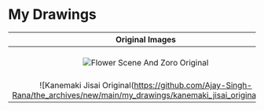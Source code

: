# My Drawings

Original Images | Drawings
:---: | :---:
![Flower Scene And Zoro Original](https://github.com/Ajay-Singh-Rana/the_archives/new/main/my_drawings/flower_scene_and_zoro_original.jpeg) | ![Flower Scene And Zoro](https://github.com/Ajay-Singh-Rana/the_archives/new/main/my_drawings/flower_scene_and_zoro.jpg)
![Kanemaki Jisai Original(https://github.com/Ajay-Singh-Rana/the_archives/new/main/my_drawings/kanemaki_jisai_original.jepg) | ![Kanemaki Jisai](https://github.com/Ajay-Singh-Rana/the_archives/new/main/my_drawings/kanemaki_jisai.jpeg)

